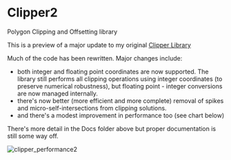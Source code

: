 # Clipper2
Polygon Clipping and Offsetting library

This is a preview of a major update to my original <a href="https://sourceforge.net/projects/polyclipping/">Clipper Library</a><br>

Much of the code has been rewritten. Major changes include:
<ul>
  <li>both integer and floating point coordinates are now supported. The library still performs all clipping operations using integer coordinates (to preserve numerical robustness), but floating point - integer conversions are now managed internally.
  <li>there's now better (more efficient and more complete) removal of spikes and micro-self-intersections from clipping solutions.
  <li>and there's a modest improvement in performance too (see chart below)
</ul> 

There's more detail in the Docs folder above but proper documentation is still some way off.

![clipper_performance2](https://user-images.githubusercontent.com/5280692/160232945-0c44acdd-33b7-4efd-bd85-8338142148b0.png)

